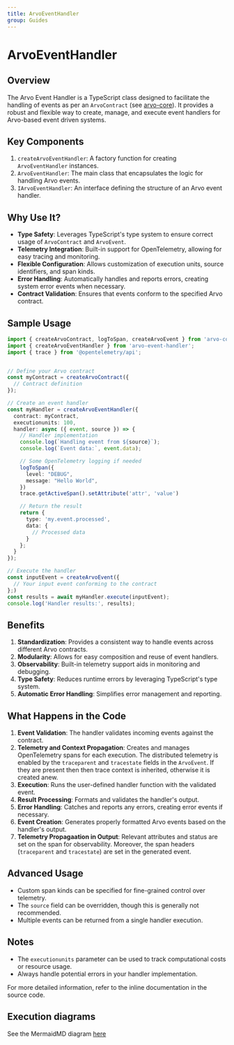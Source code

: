 ```yaml
---
title: ArvoEventHandler
group: Guides
---
```


# ArvoEventHandler

## Overview

The Arvo Event Handler is a TypeScript class designed to facilitate the handling of events as per an `ArvoContract` (see [arvo-core](https://saadahmad123.github.io/arvo-core/documents/ArvoContract.html)). It provides a robust and flexible way to create, manage, and execute event handlers for Arvo-based event driven systems.

## Key Components

1. `createArvoEventHandler`: A factory function for creating `ArvoEventHandler` instances.
2. `ArvoEventHandler`: The main class that encapsulates the logic for handling Arvo events.
3. `IArvoEventHandler`: An interface defining the structure of an Arvo event handler.

## Why Use It?

- **Type Safety**: Leverages TypeScript's type system to ensure correct usage of `ArvoContract` and `ArvoEvent`.
- **Telemetry Integration**: Built-in support for OpenTelemetry, allowing for easy tracing and monitoring.
- **Flexible Configuration**: Allows customization of execution units, source identifiers, and span kinds.
- **Error Handling**: Automatically handles and reports errors, creating system error events when necessary.
- **Contract Validation**: Ensures that events conform to the specified Arvo contract.

## Sample Usage

```typescript
import { createArvoContract, logToSpan, createArvoEvent } from 'arvo-core';
import { createArvoEventHandler } from 'arvo-event-handler';
import { trace } from '@opentelemetry/api';


// Define your Arvo contract
const myContract = createArvoContract({
  // Contract definition
});

// Create an event handler
const myHandler = createArvoEventHandler({
  contract: myContract,
  executionunits: 100,
  handler: async ({ event, source }) => {
    // Handler implementation
    console.log(`Handling event from ${source}`);
    console.log(`Event data:`, event.data);

    // Some OpenTelemetry logging if needed
    logToSpan({
      level: "DEBUG",
      message: "Hello World",
    })
    trace.getActiveSpan().setAttribute('attr', 'value')

    // Return the result
    return {
      type: 'my.event.processed',
      data: {
        // Processed data
      }
    };
  }
});

// Execute the handler
const inputEvent = createArvoEvent({
  // Your input event conforming to the contract
};)
const results = await myHandler.execute(inputEvent);
console.log('Handler results:', results);
```

## Benefits

1. **Standardization**: Provides a consistent way to handle events across different Arvo contracts.
2. **Modularity**: Allows for easy composition and reuse of event handlers.
3. **Observability**: Built-in telemetry support aids in monitoring and debugging.
4. **Type Safety**: Reduces runtime errors by leveraging TypeScript's type system.
5. **Automatic Error Handling**: Simplifies error management and reporting.

## What Happens in the Code

1. **Event Validation**: The handler validates incoming events against the contract.
2. **Telemetry and Context Propagation**: Creates and manages OpenTelemetry spans for each execution. The distributed telemetry is enabled by the `traceparent` and `tracestate` fields in the `ArvoEvent`. If they are present then then trace context is inherited, otherwise it is created anew.
3. **Execution**: Runs the user-defined handler function with the validated event.
4. **Result Processing**: Formats and validates the handler's output.
5. **Error Handling**: Catches and reports any errors, creating error events if necessary.
6. **Event Creation**: Generates properly formatted Arvo events based on the handler's output.
7. **Telemetry Propagaation in Output**: Relevant attributes and status are set on the span for observability. Moreover, the span headers (`traceparent` and `tracestate`) are set in the generated event.

## Advanced Usage

- Custom span kinds can be specified for fine-grained control over telemetry.
- The `source` field can be overridden, though this is generally not recommended.
- Multiple events can be returned from a single handler execution.

## Notes

- The `executionunits` parameter can be used to track computational costs or resource usage.
- Always handle potential errors in your handler implementation.

For more detailed information, refer to the inline documentation in the source code.

## Execution diagrams

See the MermaidMD diagram [here](https://github.com/SaadAhmad123/arvo-event-handler/tree/main/src/ArvoEventHandler/ExecutionDiagrams.md)

